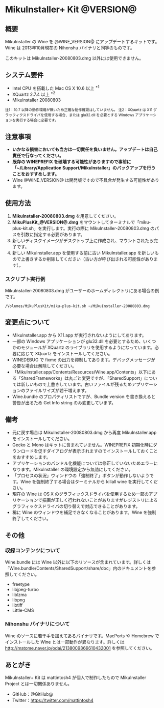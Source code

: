 # MikuInstaller+ Kit @VERSION@



## 概要

MikuInstaller の Wine を @WINE_VERSION@ にアップデートするキットです。Wine は 2013年10月現在の Nihonshu バイナリと同等のものです。

このキットは MikuInstaller-20080803.dmg 以外には使用できません。



## システム要件

- Intel CPU を搭載した Mac OS X 10.6 以上 <sup>*1</sup>
- XQuartz 2.7.4 以上 <sup>*2</sup>
- MikuInstaller 20080803

<div style="font-size: smaller;">
注1：10.7 以降の動作環境が無いため正確な動作確認はしていません。
注2：XQuartz は X11 グラッフィクスドライバを使用する場合、または glu32.dll を必要とする Windows アプリケーションを実行する場合に必要です。
</div>



## 注意事項

- __いかなる損害においても当方は一切責任を負いません。アップデートは自己責任で行なってください。__
- __既存の WINEPREFIX を破壊する可能性がありますので事前に「~/Library/Application Support/MikuInstaller」のバックアップを行うことをおすすめします。__
- Wine @WINE_VERSION@ は開発版ですので不具合が発生する可能性があります。



## 使用方法

1. __MikuInstaller-20080803.dmg__ を用意してください。
2. __MikuPlusKit\_@VERSION@.dmg__ をマウントしてターミナルで「miku-plus-kit.sh」を実行します。実行の際に MikuInstaller-20080803.dmg のパスを引数に指定する必要があります。
3. 新しいディスクイメージがデスクトップ上に作成され、マウントされたら完了です。
4. 新しい MikuInstaller.app を使用する前に古い MikuInstaller.app を新しいもので上書きするか削除してください（古い方が呼び出される可能性があります）。

### スクリプト実行例

MikuInstaller-20080803.dmg がユーザーのホームディレクトリにある場合の例です。

```
/Volumes/MikuPlusKit/miku-plus-kit.sh ~/MikuInstaller-20080803.dmg
```



## 変更点について

- MikuInstaller.app から X11.app が実行されないようにしてあります。
- 一部の Windows アプリケーションが glu32.dll を必要とするため、いくつかのモジュールが XQuartz のライブラリを使用するようになっています。必要に応じて XQuartz をインストールしてください。
- WINEDEBUG で fixme の出力を抑制してあります。デバッグメッセージが必要な場合は解除してください。
- 「MikuInstaller.app/Contents/Resources/Wine.app/Contents」以下にある「SharedFrameworks」は丸ごと変更ですが、「SharedSupport」については新しいもので上書きしています。古いファイルが残るためアプリケーションのファイルサイズが若干増えます。
- Wine.bundle のプロパティリストですが、Bundle version を書き換えると警告が出るため Get Info string のみ変更しています。



## 備考

- 元に戻す場合は MikuInstaller-20080803.dmg から再度 MikuInstaller.app をインストールしてください。
- Gecko と Mono はキットに含まれていません。WINEPREFIX 初期化時にダウンロードを促すダイアログが表示されますのでインストールしておくことをおすすめします。
- アプリケーションのバンドル化機能については修正していないためエラーになります。MikuInstaller の環境設定から無効にしてください。
- 「プロセスの状況」ウィンドウの「強制終了」ボタンが動作しないようです。Wine を強制終了する場合はターミナルから killall wine を実行してください。
- 現在の Wine は OS X のグラフィックスドライバを使用するため一部のアプリケーションで描画が正しく行われないことがありますがレジストリによるグラフィックスドライバの切り替えで対応できることがあります。
- 稀に Wine のウィンドウを補足できなくなることがあります。Wine を強制終了してください。



## その他

### 収録コンテンツについて

Wine.bundle には Wine 以外に以下のリソースが含まれています。詳しくは「Wine.bundle/Contents/SharedSupport/share/doc」内のドキュメントを参照してください。

- freetype
- libjpeg-turbo
- liblzma
- libpng
- libtiff
- Little-CMS

### Nihonshu バイナリについて

Wine のソースに若干手を加えてあるバイナリです。MacPorts や Homebrew でインストールした Wine とは一部動作が異なります。詳しくは http://matome.naver.jp/odai/2138009369610432001 を参照してください。


## あとがき

MikuInstaller+ Kit は mattintosh4 が個人で制作したもので MikuInstaller Project とは一切関係ありません。

- GitHub：@GitHub@
- Twitter：https://twitter.com/mattintosh4
